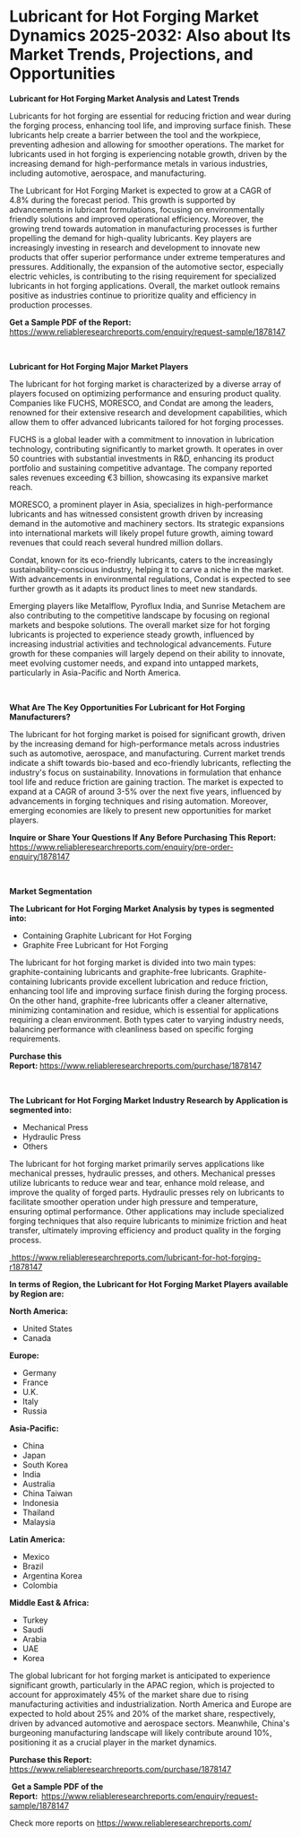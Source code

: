 <p><h1>Lubricant for Hot Forging Market Dynamics 2025-2032: Also about Its Market Trends, Projections, and Opportunities</h1></p><p><strong>Lubricant for Hot Forging Market Analysis and Latest Trends</strong></p>
<p><p>Lubricants for hot forging are essential for reducing friction and wear during the forging process, enhancing tool life, and improving surface finish. These lubricants help create a barrier between the tool and the workpiece, preventing adhesion and allowing for smoother operations. The market for lubricants used in hot forging is experiencing notable growth, driven by the increasing demand for high-performance metals in various industries, including automotive, aerospace, and manufacturing.</p><p>The Lubricant for Hot Forging Market is expected to grow at a CAGR of 4.8% during the forecast period. This growth is supported by advancements in lubricant formulations, focusing on environmentally friendly solutions and improved operational efficiency. Moreover, the growing trend towards automation in manufacturing processes is further propelling the demand for high-quality lubricants. Key players are increasingly investing in research and development to innovate new products that offer superior performance under extreme temperatures and pressures. Additionally, the expansion of the automotive sector, especially electric vehicles, is contributing to the rising requirement for specialized lubricants in hot forging applications. Overall, the market outlook remains positive as industries continue to prioritize quality and efficiency in production processes.</p></p>
<p><strong>Get a Sample PDF of the Report:&nbsp;</strong> <a href="https://www.reliableresearchreports.com/enquiry/request-sample/1878147?utm_campaign=2146&utm_medium=2&utm_source=Github&utm_content=ia&utm_term=04022025&utm_id=lubricant-for-hot-forging">https://www.reliableresearchreports.com/enquiry/request-sample/1878147</a></p>
<p>&nbsp;</p>
<p><strong>Lubricant for Hot Forging Major Market Players</strong></p>
<p><p>The lubricant for hot forging market is characterized by a diverse array of players focused on optimizing performance and ensuring product quality. Companies like FUCHS, MORESCO, and Condat are among the leaders, renowned for their extensive research and development capabilities, which allow them to offer advanced lubricants tailored for hot forging processes.</p><p>FUCHS is a global leader with a commitment to innovation in lubrication technology, contributing significantly to market growth. It operates in over 50 countries with substantial investments in R&D, enhancing its product portfolio and sustaining competitive advantage. The company reported sales revenues exceeding €3 billion, showcasing its expansive market reach.</p><p>MORESCO, a prominent player in Asia, specializes in high-performance lubricants and has witnessed consistent growth driven by increasing demand in the automotive and machinery sectors. Its strategic expansions into international markets will likely propel future growth, aiming toward revenues that could reach several hundred million dollars.</p><p>Condat, known for its eco-friendly lubricants, caters to the increasingly sustainability-conscious industry, helping it to carve a niche in the market. With advancements in environmental regulations, Condat is expected to see further growth as it adapts its product lines to meet new standards.</p><p>Emerging players like Metalflow, Pyroflux India, and Sunrise Metachem are also contributing to the competitive landscape by focusing on regional markets and bespoke solutions. The overall market size for hot forging lubricants is projected to experience steady growth, influenced by increasing industrial activities and technological advancements. Future growth for these companies will largely depend on their ability to innovate, meet evolving customer needs, and expand into untapped markets, particularly in Asia-Pacific and North America.</p></p>
<p>&nbsp;</p>
<p><strong>What Are The Key Opportunities For Lubricant for Hot Forging Manufacturers?</strong></p>
<p><p>The lubricant for hot forging market is poised for significant growth, driven by the increasing demand for high-performance metals across industries such as automotive, aerospace, and manufacturing. Current market trends indicate a shift towards bio-based and eco-friendly lubricants, reflecting the industry's focus on sustainability. Innovations in formulation that enhance tool life and reduce friction are gaining traction. The market is expected to expand at a CAGR of around 3-5% over the next five years, influenced by advancements in forging techniques and rising automation. Moreover, emerging economies are likely to present new opportunities for market players.</p></p>
<p><strong>Inquire or Share Your Questions If Any Before Purchasing This Report:</strong> <a href="https://www.reliableresearchreports.com/enquiry/pre-order-enquiry/1878147?utm_campaign=2146&utm_medium=2&utm_source=Github&utm_content=ia&utm_term=04022025&utm_id=lubricant-for-hot-forging">https://www.reliableresearchreports.com/enquiry/pre-order-enquiry/1878147</a></p>
<p>&nbsp;</p>
<p><strong>Market Segmentation</strong></p>
<p><strong>The Lubricant for Hot Forging Market Analysis by types is segmented into:</strong></p>
<p><ul><li>Containing Graphite Lubricant for Hot Forging</li><li>Graphite Free Lubricant for Hot Forging</li></ul></p>
<p><p>The lubricant for hot forging market is divided into two main types: graphite-containing lubricants and graphite-free lubricants. Graphite-containing lubricants provide excellent lubrication and reduce friction, enhancing tool life and improving surface finish during the forging process. On the other hand, graphite-free lubricants offer a cleaner alternative, minimizing contamination and residue, which is essential for applications requiring a clean environment. Both types cater to varying industry needs, balancing performance with cleanliness based on specific forging requirements.</p></p>
<p><strong>Purchase this Report:&nbsp;</strong><a href="https://www.reliableresearchreports.com/purchase/1878147?utm_campaign=2146&utm_medium=2&utm_source=Github&utm_content=ia&utm_term=04022025&utm_id=lubricant-for-hot-forging">https://www.reliableresearchreports.com/purchase/1878147</a></p>
<p>&nbsp;</p>
<p><strong>The Lubricant for Hot Forging Market Industry Research by Application is segmented into:</strong></p>
<p><ul><li>Mechanical Press</li><li>Hydraulic Press</li><li>Others</li></ul></p>
<p><p>The lubricant for hot forging market primarily serves applications like mechanical presses, hydraulic presses, and others. Mechanical presses utilize lubricants to reduce wear and tear, enhance mold release, and improve the quality of forged parts. Hydraulic presses rely on lubricants to facilitate smoother operation under high pressure and temperature, ensuring optimal performance. Other applications may include specialized forging techniques that also require lubricants to minimize friction and heat transfer, ultimately improving efficiency and product quality in the forging process.</p></p>
<p><a href="https://www.reliableresearchreports.com/lubricant-for-hot-forging-r1878147?utm_campaign=2146&utm_medium=2&utm_source=Github&utm_content=ia&utm_term=04022025&utm_id=lubricant-for-hot-forging">&nbsp;https://www.reliableresearchreports.com/lubricant-for-hot-forging-r1878147</a></p>
<p><strong>In terms of Region, the Lubricant for Hot Forging Market Players available by Region are:</strong></p>
<p>
    <p> <strong> North America: </strong>
        <ul>
            <li>United States</li>
            <li>Canada</li>
        </ul>
        </p> 
    <p> <strong> Europe: </strong>
        <ul>
            <li>Germany</li>
            <li>France</li>
            <li>U.K.</li>
            <li>Italy</li>
            <li>Russia</li>
        </ul>
        </p> 
    <p> <strong> Asia-Pacific: </strong>
        <ul>
            <li>China</li>
            <li>Japan</li>
            <li>South Korea</li>
            <li>India</li>
            <li>Australia</li>
            <li>China Taiwan</li>
            <li>Indonesia</li>
            <li>Thailand</li>
            <li>Malaysia</li>
        </ul>
        </p> 
    <p> <strong> Latin America: </strong>
        <ul>
            <li>Mexico</li>
            <li>Brazil</li>
            <li>Argentina Korea</li>
            <li>Colombia</li>
        </ul>
        </p> 
    <p> <strong> Middle East & Africa: </strong>
        <ul>
            <li>Turkey</li>
            <li>Saudi</li>
            <li>Arabia</li>
            <li>UAE</li>
            <li>Korea</li>
        </ul>
    </p>
    </p>
<p><p>The global lubricant for hot forging market is anticipated to experience significant growth, particularly in the APAC region, which is projected to account for approximately 45% of the market share due to rising manufacturing activities and industrialization. North America and Europe are expected to hold about 25% and 20% of the market share, respectively, driven by advanced automotive and aerospace sectors. Meanwhile, China's burgeoning manufacturing landscape will likely contribute around 10%, positioning it as a crucial player in the market dynamics.</p></p>
<p><strong>Purchase this Report: </strong><a href="https://www.reliableresearchreports.com/purchase/1878147?utm_campaign=2146&utm_medium=2&utm_source=Github&utm_content=ia&utm_term=04022025&utm_id=lubricant-for-hot-forging">https://www.reliableresearchreports.com/purchase/1878147</a></p>
<p>&nbsp;<strong>Get a Sample PDF of the Report:&nbsp;&nbsp;</strong><a href="https://www.reliableresearchreports.com/enquiry/request-sample/1878147?utm_campaign=2146&utm_medium=2&utm_source=Github&utm_content=ia&utm_term=04022025&utm_id=lubricant-for-hot-forging">https://www.reliableresearchreports.com/enquiry/request-sample/1878147</a></p>
<p><strong></strong></p>
<p>Check more reports on <a href="https://www.reliableresearchreports.com/?utm_campaign=2146&utm_medium=2&utm_source=Github&utm_content=ia&utm_term=04022025&utm_id=lubricant-for-hot-forging">https://www.reliableresearchreports.com/</a></p>